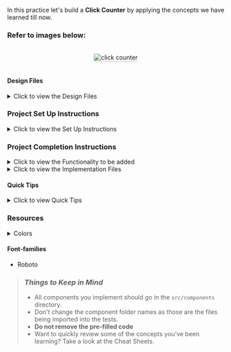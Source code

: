 In this practice let's build a **Click Counter** by applying the concepts we have learned till now.

### Refer to images below:

<br/>
<div style="text-align: center;">
    <img src="https://assets.ccbp.in/frontend/content/react-js/click-counter-output.gif" alt="click counter" style="max-width:70%;box-shadow:0 2.8px 2.2px rgba(0, 0, 0, 0.12)">
</div>
<br/>

#### Design Files

<details>
<summary>Click to view the Design Files</summary>

- [Extra Small (Size < 576px) and Small (Size >= 576px) - Home](https://assets.ccbp.in/frontend/content/react-js/click-counter-sm-output.png)
- [Medium (Size >= 768px), Large (Size >= 992px) and Extra Large (Size >= 1200px) - Home](https://assets.ccbp.in/frontend/content/react-js/click-counter-lg-output.png)

</details>

### Project Set Up Instructions

<details>
<summary>Click to view the Set Up Instructions</summary>

- Download dependencies by running `npm install`
- Start up the app using `npm start`
</details>

### Project Completion Instructions

<details>
<summary>Click to view the Functionality to be added</summary>

#### Add Functionality

The app must have the following functionalities

- Initially the count of the number of clicks should be 0
- When **Click Me!** button is clicked the count of the number of clicks should be incremented by 1

</details>

<details>
<summary>Click to view the Implementation Files</summary>

- Your task is to complete the implementation of
  - `src/components/ClickCounter/index.js`
  - `src/components/ClickCounter/index.css`
  </details>

#### Quick Tips

<details>
<summary>Click to view Quick Tips</summary>

- You can use the below cursor CSS property for buttons to set the type of mouse cursor, to show when the mouse pointer is over an element,

  ```
    cursor: pointer;
  ```

  <br/>
   <img src="https://assets.ccbp.in/frontend/content/react-js/cursor-pointer-img.png" alt="cursor pointer" style="width:100px" />

- You can use the below outline CSS property for buttons and input elements to remove the highlighting when the elements are clicked,

  ```
    outline: none;
  ```

</details>

### Resources

<details>
<summary>Colors</summary>

#### Colors

<div style="background-color: #f1f5f8 ; width: 150px; padding: 10px; color: black">Hex: #f1f5f8</div>
<div style="background-color: #2d3a35 ; width: 150px; padding: 10px; color: white">Hex: #2d3a35</div>
<div style="background-color: #c20a72 ; width: 150px; padding: 10px; color: white">Hex: #c20a72</div>
<div style="background-color: #ffffff ; width: 150px; padding: 10px; color: black">Hex: #ffffff</div>
<div style="background-color: #007bff ; width: 150px; padding: 10px; color: white">Hex: #007bff</div>

<br/>

</details>

#### Font-families

- Roboto

> ### _Things to Keep in Mind_
>
> - All components you implement should go in the `src/components` directory.
> - Don't change the component folder names as those are the files being imported into the tests.
> - **Do not remove the pre-filled code**
> - Want to quickly review some of the concepts you’ve been learning? Take a look at the Cheat Sheets.
